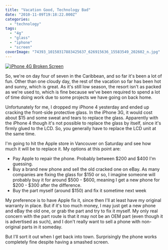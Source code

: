 ```yaml
---
title: "Vacation Good, Technology Bad"
date: "2010-11-09T19:18:22.000Z"
categories: 
  - "technology"
tags: 
  - "4g"
  - "glass"
  - "iphone"
  - "screen"
coverImage: "74393_10150317883425637_626915636_15583549_202602_n.jpg"
---
```


[![](images/74393_10150317883425637_626915636_15583549_202602_n-223x300.jpg "iPhone 4G Broken Screen")](http://www.migratorynerd.com/wordpress/wp-content/uploads/2010/11/74393_10150317883425637_626915636_15583549_202602_n.jpg)

So, we're on day four of seven in the Caribbean, and so far it's been a lot of fun. Other than one cloudy day, the rest of the vacation so far has been hot and sunny, which is great. As it's still low season, the resort isn't as packed as we're used to, which is fine because we've been required to spend a lot of time doing work due to some projects we have going on back home.

Unfortunately for me, I dropped my iPhone 4 yesterday and ended up cracking the front-side protective glass. In the iPhone 3G, it would cost about $15 and some sweat and tears to replace the glass. Apparently with the iPhone 4 though it's not possible to replace the glass by itself, since it's firmly glued to the LCD. So, you generally have to replace the LCD unit at the same time.

I'm going to hit the Apple store in Vancouver on Saturday and see how much it will be to replace it. My options at this point are:

- Pay Apple to repair the phone. Probably between $200 and $400 I'm guessing.
- Buy a brand new phone and sell the old cracked one on eBay. As many companies are fixing the glass for $150 or so, I imagine someone will probably buy it for around $500 - $600, meaning I get a new phone for $200 - $300 after the difference.
- Buy the part myself (around $150) and fix it sometime next week

My preference is to have Apple fix it, since then I'll at least have my original warranty in place. But if it's too much money, I may just get a new phone and eBay the old one, or grab the part and try to fix it myself. My only real concern with the part route is that it may not be an OEM part (even though it is advertised as such), and I don't really want to sell a phone with non-original parts in it someday.

But I'll sort it out when I get back into town. Surprisingly the phone works completely fine despite having a smashed screen.
